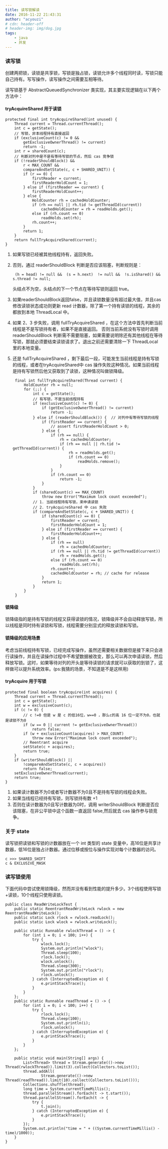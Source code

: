 ```yaml
---
title: 读写锁解读
date: 2016-11-22 21:43:31
author: "acyouzi"
# cdn: header-off
# header-img: img/dog.jpg
tags:
	- java
	- 并发
---
```


### 读写锁
创建两把锁，读锁是共享锁，写锁是独占锁，读锁允许多个线程同时读，写锁只能自己持有。写写操作，读写操作之间需要互相等待。

读写锁基于 AbstractQueuedSynchronizer 类实现，其主要实现逻辑在以下两个方法中：

####  tryAcquireShared 用于读锁
    
    protected final int tryAcquireShared(int unused) {
        Thread current = Thread.currentThread();
        int c = getState();
        // 写锁，非本线程持有直接返回
        if (exclusiveCount(c) != 0 &&
            getExclusiveOwnerThread() != current)
            return -1;
        int r = sharedCount(c);
        // 判断对列中是不是有等待写锁的节点，然后 cas 竞争锁
        if (!readerShouldBlock() &&
            r < MAX_COUNT &&
            compareAndSetState(c, c + SHARED_UNIT)) {
            if (r == 0) {
                firstReader = current;
                firstReaderHoldCount = 1;
            } else if (firstReader == current) {
                firstReaderHoldCount++;
            } else {
                HoldCounter rh = cachedHoldCounter;
                if (rh == null || rh.tid != getThreadId(current))
                    cachedHoldCounter = rh = readHolds.get();
                else if (rh.count == 0)
                    readHolds.set(rh);
                rh.count++;
            }
            return 1;
        }
        return fullTryAcquireShared(current);
    }

1. 如果写锁已经被其他线程持有，返回失败。
2. 否则，通过 readerShouldBlock 判断是否应该阻塞，判断规则是：
        
        (h = head) != null &&  (s = h.next)  != null &&  !s.isShared() && s.thread != null;

    头结点不为空，头结点的下一个节点在等待写锁则返回 true。

3. 如果readerShouldBlock返回false，并且读锁数量没有超过最大值，并且cas 修改读锁状态成功则更新 read 计数器，除了第一个持有读锁的线程，其余的都放到本地 ThreadLocal 中。
4. 如果 2、3 步失败，调用 fullTryAcquireShared ，在这个方法中首先判断当前线程是不是写锁持有者，如果不是直接返回。
    否则当前系统没有写锁时调用 readerShouldBlock 判断需不需要阻塞，如果需要说明除还有其他线程在等待写锁，那就必须要结束读锁请求了。退出之前还需要清除一下 ThreadLocal 里的本地变量。
5. 还是 fullTryAcquireShared ，剩下最后一段，可能发生当前线程是持有写锁的线程，或者在tryAcquireShared中 cas 操作失败这种情况。如果当前线程是持有写锁然后他又获取到了读锁，这种情况叫做锁降级。

        final int fullTryAcquireShared(Thread current) {
            HoldCounter rh = null;
            for (;;) {
                int c = getState();
                // 有写锁，不是当前线程持有
                if (exclusiveCount(c) != 0) {
                    if (getExclusiveOwnerThread() != current)
                        return -1;
                } else if (readerShouldBlock()) {  // 对列中有等待写锁的线程
                    if (firstReader == current) {
                        // assert firstReaderHoldCount > 0;
                    } else {
                        if (rh == null) {
                            rh = cachedHoldCounter;
                            if (rh == null || rh.tid != getThreadId(current)) {
                                rh = readHolds.get();
                                if (rh.count == 0)
                                    readHolds.remove();
                            }
                        }
                        if (rh.count == 0)
                            return -1;
                    }
                }
                if (sharedCount(c) == MAX_COUNT)
                    throw new Error("Maximum lock count exceeded");
                // 1. 当前线程持有写锁，来申请读锁
                // 2. tryAcquireShared 中 cas 失败
                if (compareAndSetState(c, c + SHARED_UNIT)) {
                    if (sharedCount(c) == 0) {
                        firstReader = current;
                        firstReaderHoldCount = 1;
                    } else if (firstReader == current) {
                        firstReaderHoldCount++;
                    } else {
                        if (rh == null)
                            rh = cachedHoldCounter;
                        if (rh == null || rh.tid != getThreadId(current))
                            rh = readHolds.get();
                        else if (rh.count == 0)
                            readHolds.set(rh);
                        rh.count++;
                        cachedHoldCounter = rh; // cache for release
                    }
                    return 1;
                }
            }
        }

#### 锁降级
锁降级指的是持有写锁的线程又获得读锁的情况，锁降级并不会自动释放写锁，所以线程是同时持有读锁和写锁，线程需要分别显式的释放读锁和写锁。

#### 锁降级的应用场景
考虑当前线程持有写锁，已经完成写操作，虽然还需要相关数据但是接下来只会进行读操作，并且在读操作过程中不希望数据被改变，那么可以再次申请读锁，然后释放写锁。这时，如果等待对列的开头是等待读锁的请求就可以获取的到锁了，这样做可以提升系统效率。(ps:我猜的场景，不知道是不是这样用)

#### tryAcquire 用于写锁

    protected final boolean tryAcquire(int acquires) {
        Thread current = Thread.currentThread();
        int c = getState();
        int w = exclusiveCount(c);
        if (c != 0) {
            // c !=0 但是 w 是 c 的低16位，w==0 ，那么c的高 16 位一定不为0，也就是读锁不为0
            if (w == 0 || current != getExclusiveOwnerThread())
                return false;
            if (w + exclusiveCount(acquires) > MAX_COUNT)
                throw new Error("Maximum lock count exceeded");
            // Reentrant acquire
            setState(c + acquires);
            return true;
        }
        if (writerShouldBlock() ||
            !compareAndSetState(c, c + acquires))
            return false;
        setExclusiveOwnerThread(current);
        return true;
    }

1. 如果读计数器不为0或者写计数器不为0且不是持有写锁的线程会失败。
2. 如果当线程已经持有写锁，则写锁持有数 +1
3. 否则在读计数器为0且写计数器为0时，调用 writerShouldBlock 判断是否应该阻塞，在非公平锁中这个函数一直返回 false,然后就去 cas 操作参与锁竞争。
    
### 关于 state
读写锁把读锁和写锁的计数器放在一个 int 类型的 state 变量中，高16位是共享计数器，低16位是独占计数器。通过位移或按位与操作实现对每个计数器的访问。

    c >>> SHARED_SHIFT
    c & EXCLUSIVE_MASK

### 读写锁使用
下面代码中尝试使用锁降级，然而并没有看到性能的提升多少。3个线程使用写锁+读锁，10个线程只使用读锁。

    public class ReadWriteLockTest {
        public static ReentrantReadWriteLock rwlock = new ReentrantReadWriteLock();
        public static Lock rlock = rwlock.readLock();
        public static Lock wlock = rwlock.writeLock();

        public static Runnable rwlockThread = () -> {
            for (int i = 0; i < 100; i++) {
                try {
                    wlock.lock();
                    System.out.println("wlock");
                    Thread.sleep(100);
                    rlock.lock();
                    wlock.unlock();
                    Thread.sleep(300);
                    System.out.println("rlock");
                    rlock.unlock();
                } catch (InterruptedException e) {
                    e.printStackTrace();
                }
            }
        };
        public static Runnable readThread = () -> {
            for (int i = 0; i < 100; i++) {
                try {
                    rlock.lock();
                    Thread.sleep(100);
                    System.out.println(i);
                    rlock.unlock();
                } catch (InterruptedException e) {
                    e.printStackTrace();
                }
            }
        };

        public static void main(String[] args) {
            List<Thread> thread = Stream.generate(()->new Thread(rwlockThread)).limit(3).collect(Collectors.toList());
            thread.addAll(
                    Stream.generate(()->new Thread(readThread)).limit(10).collect(Collectors.toList()));
            Collections.shuffle(thread);
            long time = System.currentTimeMillis();
            thread.parallelStream().forEach(t -> t.start());
            thread.parallelStream().forEach(t -> {
                try {
                    t.join();
                } catch (InterruptedException e) {
                    e.printStackTrace();
                }
            });
            System.out.println("time = " + ((System.currentTimeMillis() - time)/1000));
        }
    }

